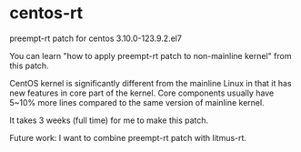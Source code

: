 # centos-rt
preempt-rt patch for centos 3.10.0-123.9.2.el7

You can learn "how to apply preempt-rt patch to non-mainline kernel" from this patch.

CentOS kernel is significantly different from the mainline Linux in that it has new features in core part of the kernel. Core components usually have 5~10% more lines compared to the same version of mainline kernel.

It takes 3 weeks (full time) for me to make this patch.

Future work: I want to combine preempt-rt patch with litmus-rt.
